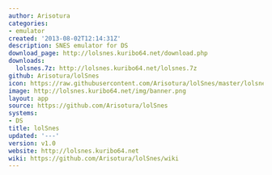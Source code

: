 ```yaml
---
author: Arisotura
categories:
- emulator
created: '2013-08-02T12:14:31Z'
description: SNES emulator for DS
download_page: http://lolsnes.kuribo64.net/download.php
downloads:
  lolsnes.7z: http://lolsnes.kuribo64.net/lolsnes.7z
github: Arisotura/lolSnes
icon: https://raw.githubusercontent.com/Arisotura/lolSnes/master/lolsnes.bmp
image: http://lolsnes.kuribo64.net/img/banner.png
layout: app
source: https://github.com/Arisotura/lolSnes
systems:
- DS
title: lolSnes
updated: '---'
version: v1.0
website: http://lolsnes.kuribo64.net
wiki: https://github.com/Arisotura/lolSnes/wiki
---
```

